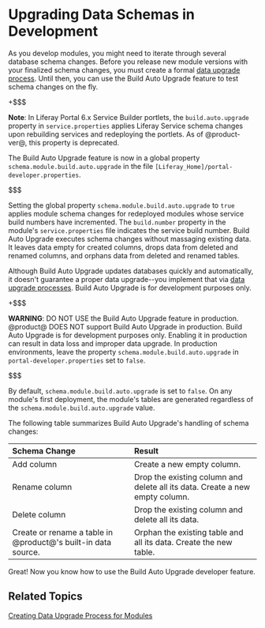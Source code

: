 # Upgrading Data Schemas in Development [](id=upgrading-data-schemas-in-development)

As you develop modules, you might need to iterate through several database 
schema changes. Before you release new module versions with your finalized
schema changes, you must create a formal 
[data upgrade process](/develop/tutorials/-/knowledge_base/7-1/creating-an-upgrade-process-for-your-app). 
Until then, you can use the Build Auto Upgrade feature to test schema changes on 
the fly. 

+$$$

**Note**: In Liferay Portal 6.x Service Builder portlets, the 
`build.auto.upgrade` property in `service.properties` applies Liferay Service 
schema changes upon rebuilding services and redeploying the portlets. As of 
@product-ver@, this property is deprecated. 

The Build Auto Upgrade feature is now in a global property
`schema.module.build.auto.upgrade` in the file
`[Liferay_Home]/portal-developer.properties`. 

$$$

Setting the global property `schema.module.build.auto.upgrade` to `true` applies 
module schema changes for redeployed modules whose service build numbers have 
incremented. The `build.number` property in the module's `service.properties` 
file indicates the service build number. Build Auto Upgrade executes schema 
changes without massaging existing data. It leaves data empty for created 
columns, drops data from deleted and renamed columns, and orphans data from 
deleted and renamed tables. 

Although Build Auto Upgrade updates databases quickly and automatically, it
doesn't guarantee a proper data upgrade--you implement that via 
[data upgrade processes](/develop/tutorials/-/knowledge_base/7-1/creating-an-upgrade-process-for-your-app).
Build Auto Upgrade is for development purposes only. 

+$$$

**WARNING**: DO NOT USE the Build Auto Upgrade feature in production. @product@ 
DOES NOT support Build Auto Upgrade in production. Build Auto Upgrade is for 
development purposes only. Enabling it in production can result in data loss and 
improper data upgrade. In production environments, leave the property 
`schema.module.build.auto.upgrade` in `portal-developer.properties` set to 
`false`. 

$$$

By default, `schema.module.build.auto.upgrade` is set to `false`. On any 
module's first deployment, the module's tables are generated regardless of the 
`schema.module.build.auto.upgrade` value. 

The following table summarizes Build Auto Upgrade's handling of schema changes: 

Schema Change | Result | 
:------------ | :----------- | 
Add column    | Create a new empty column. |
Rename column | Drop the existing column and delete all its data. Create a new empty column. |
Delete column | Drop the existing column and delete all its data. |
Create or rename a table in @product@'s built-in data source. | Orphan the existing table and all its data. Create the new table. |

Great! Now you know how to use the Build Auto Upgrade developer feature. 

## Related Topics [](id=related-topics)

[Creating Data Upgrade Process for Modules](/develop/tutorials/-/knowledge_base/7-1/creating-an-upgrade-process-for-your-app)
